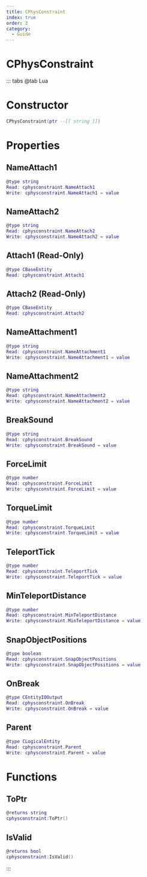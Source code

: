 ```yaml
---
title: CPhysConstraint
index: true
order: 2
category:
  - Guide
---
```


# CPhysConstraint

::: tabs
@tab Lua
# Constructor
```lua
CPhysConstraint(ptr --[[ string ]])
```
# Properties
## NameAttach1 
```lua
@type string
Read: cphysconstraint.NameAttach1
Write: cphysconstraint.NameAttach1 = value
```
## NameAttach2 
```lua
@type string
Read: cphysconstraint.NameAttach2
Write: cphysconstraint.NameAttach2 = value
```
## Attach1 (Read-Only)
```lua
@type CBaseEntity
Read: cphysconstraint.Attach1
```
## Attach2 (Read-Only)
```lua
@type CBaseEntity
Read: cphysconstraint.Attach2
```
## NameAttachment1 
```lua
@type string
Read: cphysconstraint.NameAttachment1
Write: cphysconstraint.NameAttachment1 = value
```
## NameAttachment2 
```lua
@type string
Read: cphysconstraint.NameAttachment2
Write: cphysconstraint.NameAttachment2 = value
```
## BreakSound 
```lua
@type string
Read: cphysconstraint.BreakSound
Write: cphysconstraint.BreakSound = value
```
## ForceLimit 
```lua
@type number
Read: cphysconstraint.ForceLimit
Write: cphysconstraint.ForceLimit = value
```
## TorqueLimit 
```lua
@type number
Read: cphysconstraint.TorqueLimit
Write: cphysconstraint.TorqueLimit = value
```
## TeleportTick 
```lua
@type number
Read: cphysconstraint.TeleportTick
Write: cphysconstraint.TeleportTick = value
```
## MinTeleportDistance 
```lua
@type number
Read: cphysconstraint.MinTeleportDistance
Write: cphysconstraint.MinTeleportDistance = value
```
## SnapObjectPositions 
```lua
@type boolean
Read: cphysconstraint.SnapObjectPositions
Write: cphysconstraint.SnapObjectPositions = value
```
## OnBreak 
```lua
@type CEntityIOOutput
Read: cphysconstraint.OnBreak
Write: cphysconstraint.OnBreak = value
```
## Parent 
```lua
@type CLogicalEntity
Read: cphysconstraint.Parent
Write: cphysconstraint.Parent = value
```
# Functions
## ToPtr
```lua
@returns string
cphysconstraint:ToPtr()
```
## IsValid
```lua
@returns bool
cphysconstraint:IsValid()
```

:::